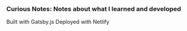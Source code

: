 ### Curious Notes: Notes about what I learned and developed

Built with Gatsby.js
Deployed with Netlify
